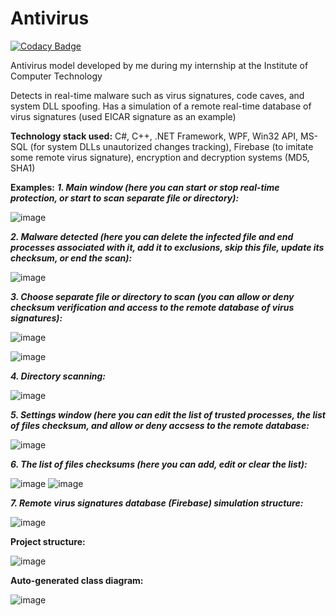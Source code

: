 # Antivirus

[![Codacy Badge](https://app.codacy.com/project/badge/Grade/86ddaf08a15848239723f978644d8e7a)](https://www.codacy.com/gh/valerii-martell/Antivirus/dashboard?utm_source=github.com&amp;utm_medium=referral&amp;utm_content=valerii-martell/Antivirus&amp;utm_campaign=Badge_Grade)

Antivirus model developed by me during my internship at the Institute of Computer Technology

Detects in real-time malware such as virus signatures, code caves, and system DLL spoofing. 
Has a simulation of a remote real-time database of virus signatures (used EICAR signature as an example)

**Technology stack used:**
C#, C++, .NET Framework, WPF, Win32 API, MS-SQL (for system DLLs unautorized changes tracking), Firebase (to imitate some remote virus signature), encryption and decryption systems (MD5, SHA1)

**Examples:**
_**1. Main window (here you can start or stop real-time protection, or start to scan separate file or directory):**_

![image](https://user-images.githubusercontent.com/19497575/161505154-99b740d7-0c4c-4ff8-97d4-3f3250cf1cac.png)

_**2. Malware detected (here you can delete the infected file and end processes associated with it, add it to exclusions, skip this file, update its checksum, or end the scan):**_

![image](https://user-images.githubusercontent.com/19497575/161505346-b93f07a4-3b7a-4349-aa6e-938b79f1dda0.png)

_**3. Choose separate file or directory to scan (you can allow or deny checksum verification and access to the remote database of virus signatures):**_

![image](https://user-images.githubusercontent.com/19497575/161509394-9c88893a-45e9-491e-af1b-ed7c759f575b.png)

![image](https://user-images.githubusercontent.com/19497575/161505406-2b1a4492-4f63-4d86-9480-3d0b4c980c12.png)

_**4. Directory scanning:**_

![image](https://user-images.githubusercontent.com/19497575/161505531-7e8979f5-6616-4d29-92ba-73405df81932.png)

_**5. Settings window (here you can edit the list of trusted processes, the list of files checksum, and allow or deny accsess to the remote database:**_

![image](https://user-images.githubusercontent.com/19497575/161508624-b79fc8b6-d024-40c4-961d-cfa1c667283f.png)

_**6. The list of files checksums (here you can add, edit or clear the list):**_

![image](https://user-images.githubusercontent.com/19497575/161507611-1166ce98-7c21-4aed-ab10-ef0226489015.png)
![image](https://user-images.githubusercontent.com/19497575/161508284-476d079d-b553-4af5-8397-0aac7c45a485.png)

_**7. Remote virus signatures database (Firebase) simulation structure:**_

![image](https://user-images.githubusercontent.com/19497575/161505780-51b00a7d-45fe-42bf-b1e1-dde93e063b3e.png)

**Project structure:**

![image](https://user-images.githubusercontent.com/19497575/161505871-b4d16402-3950-4d0f-9d7d-f03bddf8c38b.png)

**Auto-generated class diagram:**

![image](https://user-images.githubusercontent.com/19497575/161505929-db07c35e-2999-4722-a7ba-551aa75dd444.png)

